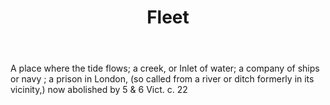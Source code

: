 ---
title: Fleet
letter: F
permalink: "/definitions/bld-fleet.html"
body: A place where the tide flows; a creek, or Inlet of water; a company of ships
  or navy ; a prison in London, (so called from a river or ditch formerly in its vicinity,)
  now abolished by 5 & 6 Vict. c. 22
published_at: '2018-07-07'
source: Black's Law Dictionary 2nd Ed (1910)
layout: post
---